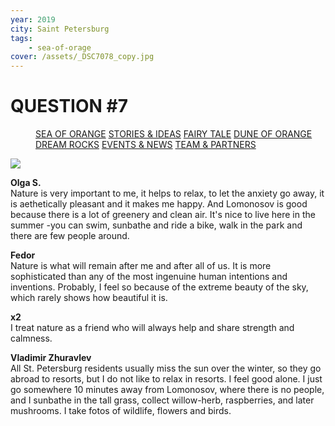 ```yaml
---
year: 2019
city: Saint Petersburg
tags:
    - sea-of-orage
cover: /assets/_DSC7078_copy.jpg
---
```


# QUESTION #7

<Menu>
<a href="/sea-of-orange">SEA OF ORANGE</a>
<a href="/sea-of-orange/stories-and-ideas">STORIES & IDEAS</a>
<a href="/sea-of-orange/fairytale">FAIRY TALE</a>
<a href="/sea-of-orange/dune-of-orange">DUNE OF ORANGE</a>
<a href="/sea-of-orange/dreamrocks">DREAM ROCKS</a>
<a href="/sea-of-orange/events-and-news">EVENTS & NEWS</a>
<a href="/sea-of-orange/team-and-partners">TEAM & PARTNERS</a>
</Menu>

![](/assets/sea-of-orange/questions_13.jpg)

**Olga S.**<br/>
Nature is very important to me, it helps to relax, to let the anxiety go away, it is aethetically pleasant and it makes me happy. And Lomonosov is good because there is a lot of greenery and clean air. It's nice to live here in the summer -you can swim, sunbathe and ride a bike, walk in the park and there are few people around.

**Fedor**<br/>
Nature is what will remain after me and after all of us. It is more sophisticated than any of the most ingenuine human intentions and inventions. Probably, I feel so because of the extreme beauty of the sky, which rarely shows how beautiful it is.

**x2**<br/>
I treat nature as a friend who will always help and share strength and calmness.

**Vladimir Zhuravlev**<br/>
All St. Petersburg residents usually miss the sun over the winter, so they go abroad to resorts, but I do not like to relax in resorts. I feel good alone. I just go somewhere 10 minutes away from Lomonosov, where there is no people, and I sunbathe in the tall grass, collect willow-herb, raspberries, and later mushrooms. I take fotos of wildlife, flowers and birds.
